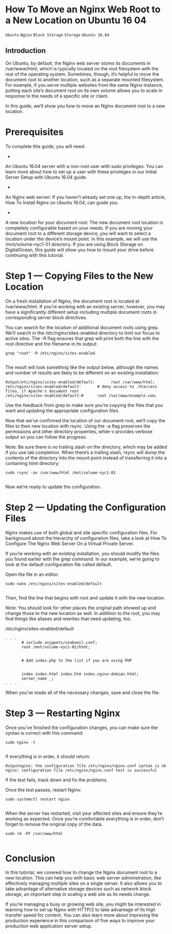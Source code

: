 # How To Move an Nginx Web Root to a New Location on Ubuntu 16 04

```Ubuntu``` ```Nginx``` ```Block Storage``` ```Storage``` ```Ubuntu 16.04```

## Introduction


On Ubuntu, by default, the Nginx web server stores its documents in /var/www/html, which is typically located on the root filesystem with the rest of the operating system. Sometimes, though, it’s helpful to move the document root to another location, such as a separate mounted filesystem. For example, if you serve multiple websites from the same Nginx instance, putting each site’s document root on its own volume allows you to scale in response to the needs of a specific site or client.


In this guide, we’ll show you how to move an Nginx document root to a new location.


# Prerequisites


To complete this guide, you will need:


- 
An Ubuntu 16.04 server with a non-root user with sudo privileges. You can learn more about how to set up a user with these privileges in our Initial Server Setup with Ubuntu 16.04 guide.

- 
An Nginx web server:   If you haven’t already set one up, the in-depth article, How To Install Nginx on Ubuntu 16.04, can guide you.

- 
A new location for your document root:  The new document root location is completely configurable based on your needs.  If you are moving your document root to a different storage device, you will want to select a location under the device’s mount point.  In this example, we will use the /mnt/volume-nyc1-01 directory.  If you are using Block Storage on DigitalOcean, this guide will show you how to mount your drive before continuing with this tutorial.


# Step 1 — Copying Files to the New Location


On a fresh installation of Nginx, the document root is located at /var/www/html.   If you’re working with an existing server, however, you may have a significantly different setup including multiple document roots in corresponding server block directives.


You can search for the location of additional document roots using grep. We’ll search in the /etc/nginx/sites-enabled directory to limit our focus to active sites. The -R flag ensures that grep will print both the line with the root directive and the filename in its output:


```
grep "root" -R /etc/nginx/sites-enabled


```


The result will look something like the output below, although the names and number of results are likely to be different on an existing installation:


```
Output/etc/nginx/sites-enabled/default:       root /var/www/html;
/etc/nginx/sites-enabled/default:       # deny access to .htaccess files, if Apache's document root
/etc/nginx/sites-enabled/default:#      root /var/www/example.com;

```


Use the feedback from grep to make sure you’re copying the files that you want and updating the appropriate configuration files.


Now that we’ve confirmed the location of our document root, we’ll copy the files to their new location with rsync. Using the -a flag preserves the permissions and other directory properties, while-v provides verbose output so you can follow the progress.



Note: Be sure there is no trailing slash on the directory, which may be added if you use tab completion. When there’s a trailing slash, rsync will dump the contents of the directory into the mount point instead of transferring it into a containing html directory:

```
sudo rsync -av /var/www/html /mnt/volume-nyc1-01


```


Now we’re ready to update the configuration.


# Step 2 — Updating the Configuration Files


Nginx makes use of both global and site specific configuration files. For background about the hierarchy of configuration files, take a look at How To Configure The Nginx Web Server On a Virtual Private Server.


If you’re working with an existing installation, you should modify the files you found earlier with the grep command. In our example, we’re going to look at the default configuration file called default.


Open the file in an editor:


```
sudo nano /etc/nginx/sites-enabled/default


```


Then, find the line that begins with root  and update it with the new location.



Note: You should look for other places the original path showed up and change those to the new location as well.  In addition to the root, you may find things like aliases and rewrites that need updating, too.

/etc/nginx/sites-enabled/default
```
. . .
       # include snippets/snakeoil.conf;
       root /mnt/volume-nyc1-01/html;


       # Add index.php to the list if you are using PHP


       index index.html index.htm index.nginx-debian.html;
       server_name _;
. . .

```


When you’ve made all of the necessary changes, save and close the file.


# Step 3 — Restarting Nginx


Once you’ve finished the configuration changes, you can make sure the syntax is correct with this command:


```
sudo nginx -t


```


If everything is in order, it should return:


```
Outputnginx: the configuration file /etc/nginx/nginx.conf syntax is ok
nginx: configuration file /etc/nginx/nginx.conf test is successful

```


If the test fails, track down and fix the problems.


Once the test passes, restart Nginx:


```
sudo systemctl restart nginx


```


When the server has restarted, visit your affected sites and ensure they’re working as expected. Once you’re comfortable everything is in order, don’t forget to remove the original copy of the data.


```
sudo rm -Rf /var/www/html


```


# Conclusion


In this tutorial, we covered how to change the Nginx document root to a new location. This can help you with basic web server administration, like effectively managing multiple sites on a single server. It also allows you to take advantage of alternative storage devices such as network block storage, an important step in scaling a web site as its needs change.


If you’re managing a busy or growing web site, you might be interested in learning how to set up Nginx with HTTP/2 to take advantage of its high transfer speed for content. You can also learn more about improving the production experience in this comparison of five ways to improve your production web application server setup.


